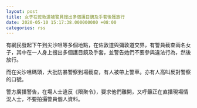 ```yaml
---
layout: post
title: 女子在佐敦道被警員搜出多個護目鏡及手套後獲放行
date: 2020-05-10 15:17:38.000000000 +08:00
categories: rss
---
```


有網民發起下午到尖沙咀等多個地點，在佐敦道與彌敦道交界，有警員截查兩名女子，其中在一人身上搜出多個護目鏡及手套，並警告她們不要參與違法行為，然後放行。

而在尖沙咀碼頭，大批防暴警察到場截查，有人被帶上警車。亦有人高叫反對警察的口號。

警方廣播警告，在場人士違反《限聚令》，要求他們離開，又呼籲正在直播現場情況人士，不要拍攝警員個人資料。
